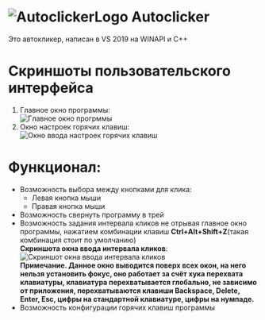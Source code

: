 # ![AutoclickerLogo](https://i.imgur.com/Y0XpAmC.png) Autoclicker
Это автокликер, написан в VS 2019 на WINAPI и C++
# Скриншоты пользовательского интерфейса
1. Главное окно программы:  
![Главное окно прогрммы](https://imgur.com/fUa0r72.png)
2. Окно настроек горячих клавиш:  
![Окно ввода настроек горячих клавиш](https://imgur.com/YPWRQni.png)
# Функционал:
* Возможность выбора между кнопками для клика:
  * Левая кнопка мыши
  * Правая кнопка мыши
* Возможность свернуть программу в трей
* Возможность задания интервала кликов не отрывая главное окно программы, нажатием комбинации клавиш **Ctrl+Alt+Shift+Z**(такая комбинация стоит по умолчанию)  
__Скриншота окна ввода интервала кликов__:  
![Скриншот окна ввода интервала кликов](https://i.imgur.com/WgZcY6Q.png)  
__Примечание. Данное окно выводится поверх всех окон, на него нельзя установить фокус, оно работает за счёт хука перехвата клавиатуры, клавиатура перехватывается глобально, не зависимо от приложения, перехватываются клавиши Backspace, Delete, Enter, Esc, цифры на стандартной клавиатуре, цифры на нумпаде.__ 
* Возможность конфигурации горячих клавиш программы
